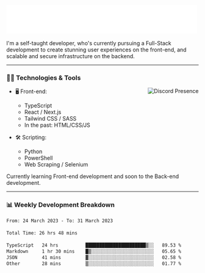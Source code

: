 <img src="assets/wave.svg" alt=":wave:" />

I'm a self-taught developer, who's currently pursuing a Full-Stack development to create stunning user experiences on the front-end, and scalable and secure infrastructure on the backend.

---

### 🧑‍💻 Technologies & Tools

<a href="https://discord.com/users/414304208649453568" target="_blank" rel="nofollow">
   <img src="https://lanyard-profile-readme.vercel.app/api/414304208649453568?idleMessage=Probably%20doing%20something%20else..." alt="Discord Presence" align="right">
</a>

- 🖥️ Front-end:

  - TypeScript
  - React / Next.js
  - Tailwind CSS / SASS
  - In the past: HTML/CSS/JS

- 🛠 Scripting:

  - Python
  - PowerShell
  - Web Scraping / Selenium

Currently learning Front-end development and soon to the Back-end development.

---

### 📊 Weekly Development Breakdown

<!-- ![ccrsxx's GitHub Stats](https://github-readme-stats.vercel.app/api?username=ccrsxx&count_private=true&theme=tokyonight) -->
<!-- ![ccrsxx's Top Langs](https://github-readme-stats.vercel.app/api/top-langs/?username=ccrsxx&hide=lua,java,html&theme=tokyonight) -->

<!--START_SECTION:waka-->

```text
From: 24 March 2023 - To: 31 March 2023

Total Time: 26 hrs 48 mins

TypeScript   24 hrs          ██████████████████████▒░░   89.53 %
Markdown     1 hr 30 mins    █▒░░░░░░░░░░░░░░░░░░░░░░░   05.65 %
JSON         41 mins         ▓░░░░░░░░░░░░░░░░░░░░░░░░   02.58 %
Other        28 mins         ▒░░░░░░░░░░░░░░░░░░░░░░░░   01.77 %
```

<!--END_SECTION:waka-->
